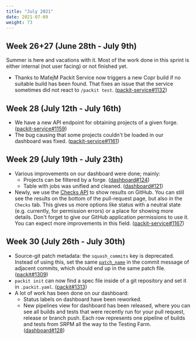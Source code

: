 ```yaml
---
title: "July 2021"
date: 2021-07-09
weight: 73
---
```


## Week 26+27 (June 28th - July 9th)

Summer is here and vacations with it. Most of the work done in this sprint
is either internal (not user facing) or not finished yet.

- Thanks to MaťejM Packit Service now triggers a new Copr build if no
  suitable build has been found. That fixes an issue that the service sometimes
  did not react to `/packit test`.
  ([packit-service#1132](https://github.com/packit/packit-service/pull/1132))

## Week 28 (July 12th - July 16th)

- We have a new API endpoint for obtaining projects of a given forge.
  ([packit-service#1159](https://github.com/packit/packit-service/pull/1159))
- The bug causing that some projects couldn't be loaded in our dashboard was fixed.
  ([packit-service#1161](https://github.com/packit/packit-service/pull/1161))

## Week 29 (July 19th - July 23th)

- Various improvements on our dashboard were done; mainly:
  - Projects can be filtered by a forge.
    ([dashboard#124](https://github.com/packit/dashboard/pull/124))
  - Table with jobs was unified and cleaned.
    ([dashboard#121](https://github.com/packit/dashboard/pull/121))
- Newly, we use the [Checks API](https://docs.github.com/en/rest/reference/checks) to show results on GitHub.
  You can still see the results on the bottom of the pull-request page,
  but also in the `Checks` tab.
  This gives us more options like status with a neutral state
  (e.g. currently, for permission errors) or a place for showing more details.
  Don't forget to give our GitHub application permissions to use it.
  You can expect more improvements in this field.
  ([packit-service#1167](https://github.com/packit/packit-service/pull/1167))

## Week 30 (July 26th - July 30th)

- Source-git patch metadata: the `squash_commits` key is deprecated. Instead of using this,
  set the same [`patch_name`](/development-docs/patch-metadata/#patch_name) in the commit
  message of adjacent commits, which should end up in the same patch file.
  ([packit#1309](https://github.com/packit/packit/pull/1309))
- `packit init` can now find a spec file inside of a git repository and set
  it in `.packit.yaml`. ([packit#1313](https://github.com/packit/packit/pull/1313))
- A lot of work has been done on our dashboard:
  - Status labels on dashboard have been reworked.
  - New pipelines view for dashboard has been released, where you can see all builds and
    tests that were recently run for your pull request, release or branch push. Each row
    represents one pipeline of builds and tests from SRPM all the way to the Testing Farm.  
    ([dashboard#128](https://github.com/packit/dashboard/pull/128))
